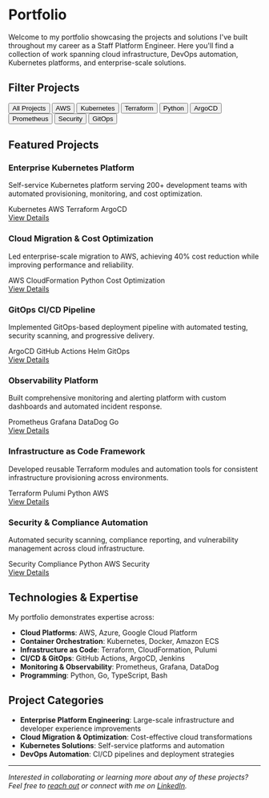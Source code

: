 # Portfolio

Welcome to my portfolio showcasing the projects and solutions I've built throughout my career as a Staff Platform Engineer. Here you'll find a collection of work spanning cloud infrastructure, DevOps automation, Kubernetes platforms, and enterprise-scale solutions.

## Filter Projects

<div class="portfolio-filters">
  <button class="filter-btn active" data-filter="all">All Projects</button>
  <button class="filter-btn" data-filter="AWS">AWS</button>
  <button class="filter-btn" data-filter="Kubernetes">Kubernetes</button>
  <button class="filter-btn" data-filter="Terraform">Terraform</button>
  <button class="filter-btn" data-filter="Python">Python</button>
  <button class="filter-btn" data-filter="ArgoCD">ArgoCD</button>
  <button class="filter-btn" data-filter="Prometheus">Prometheus</button>
  <button class="filter-btn" data-filter="Security">Security</button>
  <button class="filter-btn" data-filter="GitOps">GitOps</button>
</div>

## Featured Projects

<div class="portfolio-grid">
  <div class="project-card clickable-card" data-technologies="Kubernetes,AWS,Terraform,ArgoCD" data-href="kubernetes-platform/">
    <div class="project-image kubernetes">
      <i class="fas fa-dharmachakra"></i>
    </div>
    <div class="project-content">
      <h3 class="project-title">Enterprise Kubernetes Platform</h3>
      <p class="project-description">Self-service Kubernetes platform serving 200+ development teams with automated provisioning, monitoring, and cost optimization.</p>
      <div class="project-tech">
        <span class="tech-tag">Kubernetes</span>
        <span class="tech-tag">AWS</span>
        <span class="tech-tag">Terraform</span>
        <span class="tech-tag">ArgoCD</span>
      </div>
      <div class="project-links">
        <a href="kubernetes-platform/" class="project-link">View Details</a>
      </div>
    </div>
  </div>

  <div class="project-card clickable-card" data-technologies="AWS,CloudFormation,Python,Cost Optimization" data-href="aws-migration/">
    <div class="project-image aws">
      <i class="fab fa-aws"></i>
    </div>
    <div class="project-content">
      <h3 class="project-title">Cloud Migration & Cost Optimization</h3>
      <p class="project-description">Led enterprise-scale migration to AWS, achieving 40% cost reduction while improving performance and reliability.</p>
      <div class="project-tech">
        <span class="tech-tag">AWS</span>
        <span class="tech-tag">CloudFormation</span>
        <span class="tech-tag">Python</span>
        <span class="tech-tag">Cost Optimization</span>
      </div>
      <div class="project-links">
        <a href="aws-migration/" class="project-link">View Details</a>
      </div>
    </div>
  </div>

  <div class="project-card clickable-card" data-technologies="ArgoCD,GitHub Actions,Helm,GitOps" data-href="gitops-pipeline/">
    <div class="project-image gitops">
      <i class="fas fa-code-branch"></i>
    </div>
    <div class="project-content">
      <h3 class="project-title">GitOps CI/CD Pipeline</h3>
      <p class="project-description">Implemented GitOps-based deployment pipeline with automated testing, security scanning, and progressive delivery.</p>
      <div class="project-tech">
        <span class="tech-tag">ArgoCD</span>
        <span class="tech-tag">GitHub Actions</span>
        <span class="tech-tag">Helm</span>
        <span class="tech-tag">GitOps</span>
      </div>
      <div class="project-links">
        <a href="gitops-pipeline/" class="project-link">View Details</a>
      </div>
    </div>
  </div>

  <div class="project-card clickable-card" data-technologies="Prometheus,Grafana,DataDog,Go" data-href="observability-platform/">
    <div class="project-image monitoring">
      <i class="fas fa-chart-line"></i>
    </div>
    <div class="project-content">
      <h3 class="project-title">Observability Platform</h3>
      <p class="project-description">Built comprehensive monitoring and alerting platform with custom dashboards and automated incident response.</p>
      <div class="project-tech">
        <span class="tech-tag">Prometheus</span>
        <span class="tech-tag">Grafana</span>
        <span class="tech-tag">DataDog</span>
        <span class="tech-tag">Go</span>
      </div>
      <div class="project-links">
        <a href="observability-platform/" class="project-link">View Details</a>
      </div>
    </div>
  </div>

  <div class="project-card clickable-card" data-technologies="Terraform,Pulumi,Python,AWS" data-href="iac-framework/">
    <div class="project-image infrastructure">
      <i class="fas fa-server"></i>
    </div>
    <div class="project-content">
      <h3 class="project-title">Infrastructure as Code Framework</h3>
      <p class="project-description">Developed reusable Terraform modules and automation tools for consistent infrastructure provisioning across environments.</p>
      <div class="project-tech">
        <span class="tech-tag">Terraform</span>
        <span class="tech-tag">Pulumi</span>
        <span class="tech-tag">Python</span>
        <span class="tech-tag">AWS</span>
      </div>
      <div class="project-links">
        <a href="iac-framework/" class="project-link">View Details</a>
      </div>
    </div>
  </div>

  <div class="project-card clickable-card" data-technologies="Security,Compliance,Python,AWS Security" data-href="security-automation/">
    <div class="project-image security">
      <i class="fas fa-shield-alt"></i>
    </div>
    <div class="project-content">
      <h3 class="project-title">Security & Compliance Automation</h3>
      <p class="project-description">Automated security scanning, compliance reporting, and vulnerability management across cloud infrastructure.</p>
      <div class="project-tech">
        <span class="tech-tag">Security</span>
        <span class="tech-tag">Compliance</span>
        <span class="tech-tag">Python</span>
        <span class="tech-tag">AWS Security</span>
      </div>
      <div class="project-links">
        <a href="security-automation/" class="project-link">View Details</a>
      </div>
    </div>
  </div>
</div>

## Technologies & Expertise

My portfolio demonstrates expertise across:

- **Cloud Platforms**: AWS, Azure, Google Cloud Platform
- **Container Orchestration**: Kubernetes, Docker, Amazon ECS
- **Infrastructure as Code**: Terraform, CloudFormation, Pulumi
- **CI/CD & GitOps**: GitHub Actions, ArgoCD, Jenkins
- **Monitoring & Observability**: Prometheus, Grafana, DataDog
- **Programming**: Python, Go, TypeScript, Bash

## Project Categories

- **Enterprise Platform Engineering**: Large-scale infrastructure and developer experience improvements
- **Cloud Migration & Optimization**: Cost-effective cloud transformations
- **Kubernetes Solutions**: Self-service platforms and automation
- **DevOps Automation**: CI/CD pipelines and deployment strategies

---

*Interested in collaborating or learning more about any of these projects? Feel free to [reach out](mailto:alan@example.com) or connect with me on [LinkedIn](https://www.linkedin.com/in/alanliangdev/).*